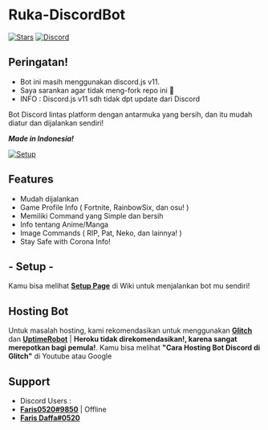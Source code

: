 # Ruka-DiscordBot
[![Stars](https://img.shields.io/github/stars/Faris0520/ruka_DiscordBot.svg)](https://github.com/Faris0520/ruka_DiscordBot/stargazers)
[![Discord](https://discordapp.com/api/guilds/717533401107791933/widget.png)](https://discord.gg/YwV78PM)<br>

## Peringatan!
  * Bot ini masih menggunakan discord.js v11. 
  * Saya sarankan agar tidak meng-fork repo ini 🙏
  * INFO : Discord.js v11 sdh tidak dpt update dari Discord

Bot Discord lintas platform dengan antarmuka yang bersih, dan itu mudah diatur dan dijalankan sendiri!

_**Made in Indonesia!**_

[![Setup](http://i.imgur.com/VvXYp5j.png)](https://github.com/Faris0520/ruka_DiscordBot/wiki)

## Features
  * Mudah dijalankan
  * Game Profile Info ( Fortnite, RainbowSix, dan osu! )
  * Memiliki Command yang Simple dan bersih
  * Info tentang Anime/Manga
  * Image Commands ( RIP, Pat, Neko, dan lainnya! )
  * Stay Safe with Corona Info!

## - **Setup** -
Kamu bisa melihat [**Setup Page**](https://github.com/Faris0520/ruka_DiscordBot/wiki) di Wiki untuk menjalankan bot mu sendiri!

## Hosting Bot 
Untuk masalah hosting, kami rekomendasikan untuk menggunakan [**Glitch**](https://glitch.com) dan [**UptimeRobot**](https://uptimerobot.com) 
| **Heroku tidak direkomendasikan!, karena sangat merepotkan bagi pemula!**.
Kamu bisa melihat **"Cara Hosting Bot Discord di Glitch"** di Youtube atau Google

## Support 
* Discord Users :
* [**Faris0520#9850**](https://dsc.bio/faris0520) | Offline
* [**Faris Daffa#0520**](https://dsc.bio/farisdaffa)
